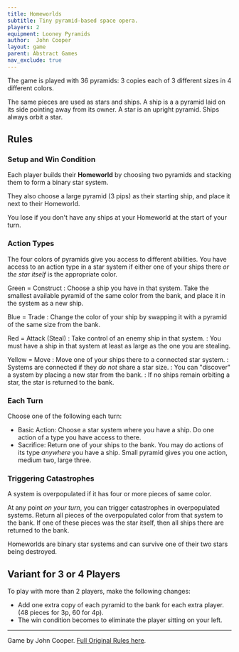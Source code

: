 ```yaml
---
title: Homeworlds
subtitle: Tiny pyramid-based space opera.
players: 2
equipment: Looney Pyramids
author:  John Cooper
layout: game
parent: Abstract Games
nav_exclude: true
---
```


<!--
*Homeworlds* is an abstract game played with [plastic pyramids](https://boardgamegeek.com/boardgamefamily/20/components-looney-pyramid-games).
-->

The game is played with 36 pyramids: 
3 copies each of 3 different sizes in 4 different colors.

The same pieces are used as stars and ships.
A ship is a a pyramid laid on its side pointing away from its owner.
A star is an upright pyramid.
Ships always orbit a star.


## Rules


### Setup and Win Condition

Each player builds their **Homeworld**
by choosing two pyramids and stacking them to form a binary star system.

They also choose a large pyramid (3 pips) as their starting ship,
and place it next to their Homeworld.

You lose if you don't have any ships at your Homeworld at the start of your turn.


### Action Types

The four colors of pyramids give you access to different abilities.
You have access to an action type in a star system if either
one of your ships there *or the star itself* is the appropriate color.

<span color="#3fd740">Green = Construct</span>
: Choose a ship you have in that system. Take the smallest available pyramid of the same color from the bank, and place it in the system as a new ship.

<span color="#1b5cd7">Blue = Trade</span>
: Change the color of your ship by swapping it with a pyramid of the same size from the bank.

<span color="#d51c3c">Red = Attack (Steal)</span>
: Take control of an enemy ship in that system.
: You must have a ship in that system at least as large as the one you are stealing.

<span color="#f1bf15">Yellow = Move</span>
: Move one of your ships there to a connected star system.
: Systems are connected if they *do not* share a star size.
: You can "discover" a system by placing a new star from the bank.
: If no ships remain orbiting a star, the star is returned to the bank.

### Each Turn

Choose one of the following each turn:
- Basic Action: Choose a star system where you have a ship. Do one action of a type you have access to there.
- Sacrifice: Return one of your ships to the bank. You may do actions of its type *anywhere* you have a ship. Small pyramid gives you one action, medium two, large three.

### Triggering Catastrophes

A system is overpopulated if it has four or more pieces of same color.

At any point *on your turn*, you can trigger catastrophes in overpopulated systems.
Return all pieces of the overpopulated color from that system to the bank.
If one of these pieces was the star itself, then all ships there are returned to the bank.

Homeworlds are binary star systems and can survive one of their two stars being destroyed.


## Variant for 3 or 4 Players

To play with more than 2 players, make the following changes:
- Add one extra copy of each pyramid to the bank for each extra player. (48 pieces for 3p, 60 for 4p).
- The win condition becomes to eliminate the player sitting on your left.

<!--
https://boardgamegeek.com/thread/2969245/two-expansions-variants-use-black-pieces
https://boardgamegeek.com/thread/2511362/additional-colors
http://new.wunderland.com/2021/02/03/peaceful-homeworlds/
https://boardgamegeek.com/thread/2620770/antisocial-homeworlds
https://boardgamegeek.com/thread/2943589/black-ops-9-new-powers-one-new-color

-->


---

Game by John Cooper. [Full Original Rules here](https://www.looneylabs.com/rules/homeworlds).
